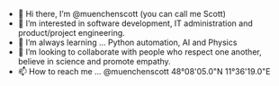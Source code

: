 - 👋 Hi there, I’m @muenchenscott (you can call me Scott)
- 👀 I’m interested in software development, IT administration and product/project engineering.
- 🌱 I’m always learning ... Python automation, AI and Physics
- 💞️ I’m looking to collaborate with people who respect one another, believe in science and promote empathy.
- 📫 How to reach me ... @muenchenscott 48°08'05.0"N 11°36'19.0"E

<!---
muenchenscott/muenchenscott is a ✨ special ✨ repository because its `README.md` (this file) appears on your GitHub profile.
You can click the Preview link to take a look at your changes.
--->
